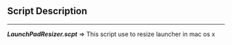 ## Script Description
---
**_LaunchPadResizer.scpt_** => This script use to resize launcher in mac os x
